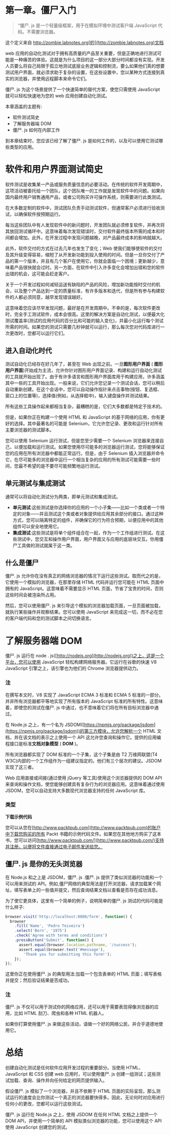 # 第一章。僵尸入门

> “僵尸. js 是一个轻量级框架，用于在模拟环境中测试客户端 JavaScript 代码。不需要浏览器。

这个定义来自 http://zombie.labnotes.org[的](http://zombie.labnotes.org)文档

web 应用的自动化测试对于拥有高质量的产品至关重要，但是正确地进行测试可能是一种痛苦的体验。这就是为什么项目的这一部分大部分时间都没有实现。开发人员要么将自己局限于孤立地测试底层业务逻辑和控制流，要么如果他们真的想要测试用户界面，就必须求助于复杂的设置，在这些设置中，您以某种方式连接到真实的浏览器，并使用远程脚本来命令它们。

僵尸. js 为这个场景提供了一个快速简单的替代方案，使您只需使用 JavaScript 就可以轻松快速地为您的 web 应用创建自动化测试。

本章涵盖的主题有:

*   软件测试简史
*   了解服务器端 DOM
*   僵尸. js 如何在内部工作

到本章结束时，您应该已经了解了僵尸. js 是如何工作的，以及可以使用它测试哪些类型的应用。

# 软件和用户界面测试简史

软件测试是收集某一产品或服务质量信息的必要活动。在传统的软件开发周期中，这项活动被委托给一个团队，这个团队唯一的工作就是发现软件中的问题。如果向国内最终用户销售通用产品，或者公司购买许可操作系统，则需要进行此类测试。

在大多数定制的软件中，测试团队负责手动测试软件，但通常客户必须进行验收测试，以确保软件按预期运行。

每当这些团队中有人发现软件中的新问题时，开发团队就必须修复软件，并再次将其放回测试循环中。这意味着每次发现错误时，交付软件最终版本所需的成本和时间都会增加。此外，在开发过程中发现问题越晚，对产品最终成本的影响就越大。

此外，软件交付的方式在过去几年也发生了变化；Web 使我们能够使软件的交付及其升级变得容易，缩短了从开发新功能到投入使用的时间。但是一旦你交付了产品的第一个版本，并且有几个客户在使用它，你就会面临一个困境；更新越少，意味着产品很快就会过时。另一方面，在软件中引入许多变化会增加出错和您的软件出错的机会，这可能会赶走客户。

关于一个开发过程如何减轻运送有缺陷的产品的风险，增加新功能按时交付的机会，以及整个产品达到一定的质量标准，有许多版本和迭代，但是所有参与构建软件的人都必须同意，越早发现错误越好。

这意味着您应该尽早发现问题，最好是在开发周期中。不幸的是，每次软件更改时，完全手工测试软件，成本会很高。这里的解决方案是自动化测试，以便最大化测试覆盖率(测试的应用代码的百分比和可能的输入变化)，并最小化运行每个测试所需的时间。如果您的测试只需要几秒钟就可以运行，那么每次您对代码库进行一次更改时，您都可以运行它们。

## 进入自动化时代

测试自动化已经存在好几年了，甚至在 Web 出现之前。一旦**图形用户界面** ( **图形用户界面**)开始成为主流，允许你针对图形用户界面记录、构建和运行自动化测试的工具就开始出现了。由于有许多语言和图形用户界面库用于构建应用，许多涵盖其中一些的工具开始出现。一般来说，它们允许您记录一个测试会话，您可以稍后自动重新创建。在这个会话中，您可以自动操作指针来点击事物(按钮、复选框、窗口上的位置等)，选择值(例如，从选择框中)，输入键盘操作并测试结果。

所有这些工具操作起来都相当复杂，最糟糕的是，它们大多数都是特定于技术的。

但是，如果你正在构建一个使用 HTML 和 JavaScript 的基于网络的应用，你有更好的选择。其中最著名的可能是 Selenium，它允许您记录、更改和运行针对所有主要浏览器的测试脚本。

您可以使用 Selenium 运行测试，但是您至少需要一个 Selenium 浏览器来连接自己，以便加载和运行测试。如果您使用尽可能多的浏览器运行测试，您将能够保证您的应用在所有浏览器中都能正常运行。但是，由于 Selenium 插入浏览器并命令它，在尽可能多的浏览器中运行一个相当复杂的应用的所有测试可能需要一些时间，您最不希望的是不要尽可能频繁地运行测试。

## 单元测试与集成测试

通常可以将自动化测试分为两类，即单元测试和集成测试。

*   **单元测试**:这些测试是你选择你的应用的一个小子集——比如一个类或者一个特定的对象——并且测试这个类或者对象提供给应用其余部分的接口。通过这种方式，您可以隔离特定的组件，并确保它的行为符合预期，以便应用中的其他组件可以安全地使用它。
*   **集成测试**:这些测试是将单个组件组合在一起，作为一个工作组进行测试。在这些测试中，您交互和操作用户界面，用户界面又与应用的底层块交互。你用僵尸工具做的测试就属于这一类。

## 什么是僵尸

僵尸. js 允许你在没有真正的网络浏览器的情况下运行这些测试。取而代之的是，它使用一个模拟的浏览器，在那里存储 HTML 代码并运行您可能在 HTML 页面中拥有的 JavaScript。这意味着不需要显示 HTML 页面，节省了宝贵的时间，否则这些时间会被渲染所占用。

然后，您可以使用僵尸. js 来引导这个模拟的浏览器加载页面，一旦页面被加载，就执行某些操作并观察结果。您可以使用 JavaScript 来完成这一切，而不必在您的客户端代码和您的测试脚本之间切换语言。

# 了解服务器端 DOM

僵尸. js 运行在 node . js([http://nodejs.org](http://nodejs.org))之上，这是一个平台，您可以使用 JavaScript 轻松构建网络服务器。它运行在谷歌的快速 V8 JavaScript 引擎之上，该引擎也为他们的 Chrome 浏览器提供动力。

### 注

在撰写本文时，V8 实现了 JavaScript ECMA 3 标准和 ECMA 5 标准的一部分。并非所有浏览器都平等地实现了所有版本的 JavaScript 标准的所有特性。这意味着，即使您的测试在僵尸. js 中通过，也不意味着它们将在所有目标浏览器中通过。

在 Node.js 之上，有一个名为 JSDOM([https://npmjs.org/package/jsdom](https://npmjs.org/package/jsdom))的第三方模块，允许您解析一个 HTML 文档，并在该文档的表示之上使用一个 API 这允许您查询和操作它。提供的应用编程接口是标准**文档对象模型** ( **DOM** )。

所有浏览器都实现了 DOM 标准的一个子集，这个子集是由 T2 万维网联盟(T4 W3C)内部的一个工作组作为一组建议指定的。他们有三个层次的建议。JSDOM 实现了这三者。

Web 应用直接或间接(通过使用 jQuery 等工具)使用这个浏览器提供的 DOM API 来查询和操作文档，使您能够创建具有复杂行为的浏览器应用。这意味着通过使用 JSDOM，您可以自动支持大多数现代浏览器支持的任何 JavaScript 库。

### 类型

**下载示例代码**

您可以从您在[http://www.packtpub.com](http://www.packtpub.com)的账户中下载您购买的所有 Packt 书籍的示例代码文件。如果您在其他地方购买了这本书，您可以访问[http://www.packtpub.com/](http://www.packtpub.com/)支持并注册，以便将文件直接通过电子邮件发送给您。

## 僵尸. js 是你的无头浏览器

在 Node.js 和之上是 JSDOM，僵尸. js .僵尸. js 提供了类似浏览器的功能和一个可以用来测试的 API。例如,僵尸网络的典型用法是打开浏览器，请求加载某个网址，填写表单上的一些值并提交，然后查询结果文档以查看是否存在成功消息。

为了使它更具体，这里有一个简单的例子，说明简单的僵尸. js 测试的代码可能是什么样子:

```js
browser.visit('http://localhost:8080/form', function() {
  browser
    .fill('Name', 'Pedro Teixeira')
    .select('Born', '1975')
    .check('Agree with terms and conditions')
    .pressButton('Submit', function() {
      assert.equal(browser.location.pathname, '/success');
      assert.equal(browser.text('#message'),
        'Thank you for submitting this form!');
    });
});
```

这里你正在使用僵尸. js 的典型用法:加载一个包含表单的 HTML 页面；填写表格并提交；然后验证结果是否成功。

### 注

僵尸. js 不仅可以用于测试你的网络应用，还可以用于需要表现得像浏览器的应用，比如 HTML 刮刀、爬虫和各种 HTML 机器人。

如果你打算使用僵尸. js 来做这些活动，请做一个好的网络公民，并合乎道德地使用它。

# 总结

创建自动化测试是任何软件应用开发过程的重要部分。当使用 HTML、JavaScript 和 CSS 创建 web 应用时，可以使用僵尸. js 创建一组测试；这些测试加载、查询、操作并向任何给定的网页提供输入。

假设僵尸. js 模拟了一个浏览器，并且不依赖于 HTML 页面的实际呈现，那么测试运行的速度会比你测试一个真正的浏览器要快得多。因此，无论何时对应用进行任何小的更改，您都可以运行这些测试。

僵尸. js 运行在 Node.js 之上，使用 JSDOM 在任何 HTML 文档之上提供一个 DOM API，并使用一个简单的 API 模拟类似浏览器的功能，您可以使用这个 API 使用 JavaScript 创建您的测试。